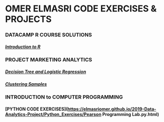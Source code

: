 # OMER ELMASRI CODE EXERCISES & PROJECTS

### DATACAMP R COURSE SOLUTIONS
##### [Introduction to R](https://elmasriomer.github.io/2019-Data-Analytics-Project/Datacamp%20Course%20Solutions/Introduction_to_R.html)

### PROJECT MARKETING ANALYTICS
##### [Decision Tree and Logistic Regression](https://elmasriomer.github.io/2019-Data-Analytics-Project/ProjectMA_BugsBunny.html) 
##### [Clustering Samples](https://elmasriomer.github.io/2019-Data-Analytics-Project/clustering_samples/ProjectMA_BugsBunny.html)

### INTRODUCTION to COMPUTER PROGRAMMING
#### [PYTHON CODE EXERCISES](https://elmasriomer.github.io/2019-Data-Analytics-Project/Python_Exercises/Pearson Programming Lab.py.html) 
